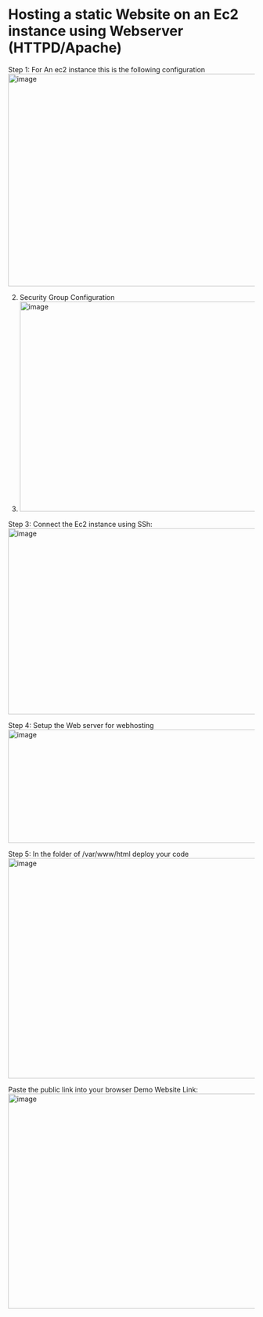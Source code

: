 # Hosting a static Website on an Ec2 instance using Webserver (HTTPD/Apache)
Step 1: For An ec2 instance this is the following configuration
<img width="940" height="433" alt="image" src="https://github.com/user-attachments/assets/be8b1b75-8aa8-4d34-992b-64ec11cb680d" />

2. Security Group Configuration
3. <img width="940" height="428" alt="image" src="https://github.com/user-attachments/assets/f3772270-a2ff-4f75-afd1-0a6343ea0c4d" />

Step 3: Connect the Ec2 instance using SSh:
<img width="940" height="379" alt="image" src="https://github.com/user-attachments/assets/e874c7db-0a10-4bf4-b2e4-ac1746ce0693" />

Step 4: Setup the Web server for webhosting
<img width="656" height="231" alt="image" src="https://github.com/user-attachments/assets/b509bd1c-1ca5-4eaf-9c0e-7edacdbe1c04" />

Step 5: In the folder of /var/www/html deploy your code 
<img width="940" height="449" alt="image" src="https://github.com/user-attachments/assets/9265beec-6e63-4222-87ff-0e696c593308" />

Paste the public link into your browser
Demo Website Link:
<img width="874" height="438" alt="image" src="https://github.com/user-attachments/assets/4a5bf507-134f-49bb-8306-b75024ded52d" />


